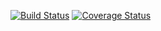 
[![Build Status](https://travis-ci.org/g4share/students.svg?branch=master)](https://travis-ci.org/g4share/students)
[![Coverage Status](https://coveralls.io/repos/github/g4share/students/badge.svg?branch=master)](https://coveralls.io/github/g4share/students?branch=master)